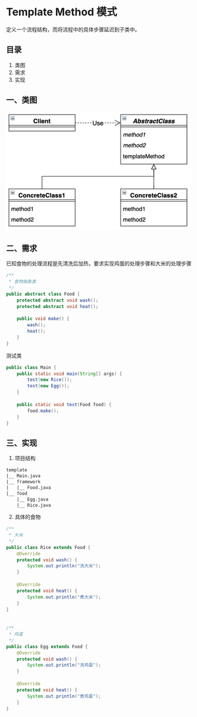 # Template Method 模式

定义一个流程结构，而将流程中的具体步骤延迟到子类中。



## 目录
1. 类图
2. 需求
3. 实现



## 一、类图

![image-20220524233604578](image-20220524233604578.png)



## 二、需求

已知食物的处理流程是先清洗后加热，要求实现鸡蛋的处理步骤和大米的处理步骤

```java
/**
 * 食物抽象类
 */
public abstract class Food {
    protected abstract void wash();
    protected abstract void heat();

    public void make() {
        wash();
        heat();
    }
}
```



测试类

```java
public class Main {
    public static void main(String[] args) {
        test(new Rice());
        test(new Egg());
    }

    public static void test(Food food) {
        food.make();
    }
}
```



## 三、实现

1. 项目结构

```
template
|__	Main.java
|__	framework
|	|__	Food.java
|__	food
	|__	Egg.java
	|__	Rice.java
```



2. 具体的食物

```java
/**
 * 大米
 */
public class Rice extends Food {
    @Override
    protected void wash() {
        System.out.println("洗大米");
    }

    @Override
    protected void heat() {
        System.out.println("煮大米");
    }
}


/**
 * 鸡蛋
 */
public class Egg extends Food {
    @Override
    protected void wash() {
        System.out.println("洗鸡蛋");
    }

    @Override
    protected void heat() {
        System.out.println("煮鸡蛋");
    }
}

```


